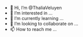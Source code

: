 - 👋 Hi, I’m @ThaliaVeluyen
- 👀 I’m interested in ...
- 🌱 I’m currently learning ...
- 💞️ I’m looking to collaborate on ...
- 📫 How to reach me ...

<!---
ThaliaVeluyen/ThaliaVeluyen is a ✨ special ✨ repository because its `README.md` (this file) appears on your GitHub profile.
You can click the Preview link to take a look at your changes.
--->
